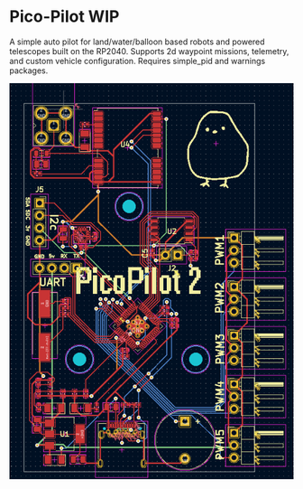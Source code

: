 # Pico-Pilot WIP
A simple auto pilot for land/water/balloon based robots and powered telescopes built on the RP2040. Supports 2d waypoint missions, telemetry, and custom vehicle configuration. 
Requires simple_pid and warnings packages. 

![](/images/Capture.PNG "PicoPilot v2")
